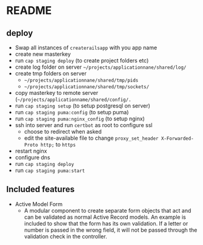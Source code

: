 # README

## deploy
* Swap all instances of `createrailsapp` with you app name
* create new masterkey
* run `cap staging deploy` (to create project folders etc)
* create log folder on server `~/projects/applicationnane/shared/log/`
* create tmp folders on server
  * `~/projects/applicationnane/shared/tmp/pids`
  * `~/projects/applicationnane/shared/tmp/sockets/`
* copy masterkey to remote server (`~/projects/applicationname/shared/config/.`
* run `cap staging setup` (to setup postgresql on server)
* run `cap staging puma:config` (to setup puma)
* run `cap staging puma:nginx_config` (to setup nginx)
* ssh into server and run `certbot` as root to configure ssl
  * choose to redirect when asked
  * edit the site-available file to change `proxy_set_header X-Forwarded-Proto http;` to `https`
* restart nginx
* configure dns
* run `cap staging deploy`
* run `cap staging puma:start`

## Included features

* Active Model Form
  * A modular component to create separate form objects that act and can be validated as normal Active Record models. 
  An example is included to show that the form has its own validation. If a letter or number is passed in the wrong field,
  it will not be passed through the validation check in the controller.